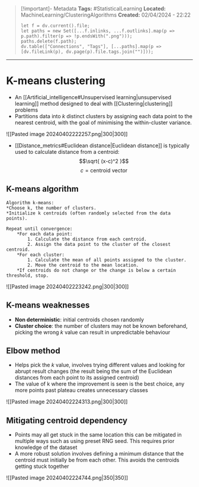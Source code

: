 > [!important]- Metadata
> **Tags:** #StatisticalLearning 
> **Located:** MachineLearning/ClusteringAlgorithms
> **Created:** 02/04/2024 - 22:22
> ```dataviewjs
> let f = dv.current().file;
> let paths = new Set([...f.inlinks, ...f.outlinks].map(p => p.path).filter(p => !p.endsWith(".png")));
> paths.delete(f.path);
> dv.table(["Connections", "Tags"], [...paths].map(p => [dv.fileLink(p), dv.page(p).file.tags.join("")]));
> ```

___
# K-means clustering

- An [[Artificial_intelligence#Unsupervised learning|unsupervised learning]] method designed to deal with [[Clustering|clustering]] problems
- Partitions data into $k$ distinct clusters by assigning each data point to the nearest centroid, with the goal of minimising the within-cluster variance. 

![[Pasted image 20240402222257.png|300|300]]

- [[Distance_metrics#Euclidean distance|Euclidean distance]] is typically used to calculate distance from a  centroid:
$$\sqrt{ (x-c)^2 }$$
$$c=\text{centroid vector}$$

## K-means algorithm
```
Algorithm k-means:
*Choose k, the number of clusters.
*Initialize k centroids (often randomly selected from the data points).

Repeat until convergence:
    *For each data point:
        1. Calculate the distance from each centroid.
        2. Assign the data point to the cluster of the closest centroid.
    *For each cluster:
        1. Calculate the mean of all points assigned to the cluster.
        2. Move the centroid to the mean location.
    *If centroids do not change or the change is below a certain threshold, stop.
```


![[Pasted image 20240402223242.png|300|300]]

## K-means weaknesses
- **Non deterministic**: initial centroids chosen randomly 
- **Cluster choice**: the number of clusters may not be known beforehand, picking the wrong $k$ value can result in unpredictable behaviour 


## Elbow method 
- Helps pick the $k$ value, involves trying different values and looking for abrupt result changes (the result being the sum of the Euclidean distances from each point to its assigned centroid)
- The value of k where the improvement is seen is the best choice, any more points past plateau creates unnecessary classes

![[Pasted image 20240402224313.png|300|300]]


## Mitigating centroid dependency 
- Points may all get stuck in the same location this can be mitigated in multiple ways such as using preset RNG seed. This requires prior knowledge of the dataset
- A more robust solution involves defining a minimum distance that the centroid must initially be from each other. This avoids the centroids getting stuck together

![[Pasted image 20240402224744.png|350|350]]